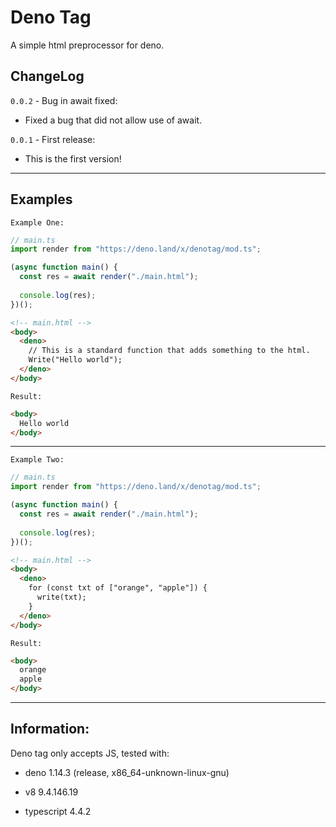 # **Deno Tag**
A simple html preprocessor for deno.

## **ChangeLog**
`0.0.2` - Bug in await fixed:
  - Fixed a bug that did not allow use of await.

`0.0.1` - First release:
  + This is the first version!

---

## **Examples**

`Example One:`

```ts
// main.ts
import render from "https://deno.land/x/denotag/mod.ts";

(async function main() {
  const res = await render("./main.html");
  
  console.log(res);
})();
```

```html
<!-- main.html -->
<body>
  <deno>
    // This is a standard function that adds something to the html.
    Write("Hello world");
  </deno>
</body>
```

`Result:`

```html
<body>
  Hello world
</body>
```

---

`Example Two:`

```ts
// main.ts
import render from "https://deno.land/x/denotag/mod.ts";

(async function main() {
  const res = await render("./main.html");
  
  console.log(res);
})();
```

```html
<!-- main.html -->
<body>
  <deno>
    for (const txt of ["orange", "apple"]) {
      write(txt);
    }
  </deno>
</body>
```

`Result:`

```html
<body>
  orange
  apple
</body>
```

---

## **Information:**
Deno tag only accepts JS, tested with:
  - deno 1.14.3 (release, x86_64-unknown-linux-gnu)

  - v8 9.4.146.19

  - typescript 4.4.2
